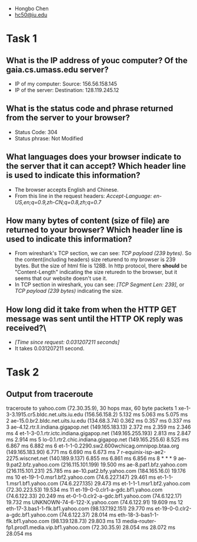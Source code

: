 - Hongbo Chen
- hc50@iu.edu

# Task 1
## What is the IP address of youc computer? Of the gaia.cs.umass.edu server?
- IP of my computer: Source: 156.56.158.145
- IP of the server: Destination: 128.119.245.12

## What is the status code and phrase returned from the server to your browser?
- Status Code: 304
- Status phrase: Not Modified

## What languages does your browser indicate to the server that it can accept? Which header line is used to indicate this information?
- The browser accepts English and Chinese.
- From this line in the request headers: *Accept-Language: en-US,en;q=0.9,zh-CN;q=0.8,zh;q=0.7*

## How many bytes of content (size of file) are returned to your browser? Which header line is used to indicate this information?
- From wireshark's TCP section, we can see: *TCP payload (239 bytes)*. So the content(including headers) size returend to my browser is 239 bytes. But the size of html file is 128B. In http protocol, there **should** be "Content-Length" indicating the size returedn to the browser, but it seems that our website doesn't use it.
- In TCP section in wireshark, you can see: *[TCP Segment Len: 239]*, or *TCP payload (239 bytes)* indicating the size.

## How long did it take from when the HTTP GET message was sent until the HTTP OK reply was received?\
- *[Time since request: 0.031207211 seconds]*
- It takes 0.031207211 second.

# Task 2
## Output from traceroute
traceroute to yahoo.com (72.30.35.9), 30 hops max, 60 byte packets
 1  xe-1-3-3.1915.cr5.bldc.net.uits.iu.edu (156.56.158.2)  5.132 ms  5.063 ms  5.075 ms
 2  ae-15.0.br2.bldc.net.uits.iu.edu (134.68.3.74)  0.362 ms  0.357 ms  0.337 ms
 3  ae-4.12.rtr.ll.indiana.gigapop.net (149.165.183.13)  2.372 ms  2.359 ms  2.346 ms
 4  et-1-3-0.1.rtr.ictc.indiana.gigapop.net (149.165.255.193)  2.813 ms  2.847 ms  2.914 ms
 5  lo-0.1.rtr2.chic.indiana.gigapop.net (149.165.255.6)  8.525 ms  6.867 ms  6.882 ms
 6  et-1-1-0.2290.sw2.600wchicag.omnipop.btaa.org (149.165.183.90)  6.771 ms  6.690 ms  6.673 ms
 7  r-equinix-isp-ae2-2275.wiscnet.net (140.189.9.137)  6.855 ms  6.861 ms  6.856 ms
 8  * * *
 9  ae-9.pat2.bfz.yahoo.com (216.115.101.199)  19.500 ms ae-8.pat1.bfz.yahoo.com (216.115.101.231)  25.785 ms ae-10.pat2.bfy.yahoo.com (184.165.16.0)  19.176 ms
10  et-19-1-0.msr1.bf2.yahoo.com (74.6.227.147)  29.461 ms et-1-1-1.msr1.bf1.yahoo.com (74.6.227.135)  29.473 ms et-1-1-1.msr1.bf2.yahoo.com (72.30.223.53)  19.534 ms
11  et-19-0-0.clr1-a-gdc.bf1.yahoo.com (74.6.122.33)  20.249 ms et-0-1-0.clr2-a-gdc.bf1.yahoo.com (74.6.122.17)  19.732 ms UNKNOWN-74-6-122-X.yahoo.com (74.6.122.91)  19.609 ms
12  eth-17-3.bas1-1-flk.bf1.yahoo.com (98.137.192.151)  29.770 ms et-19-0-0.clr2-a-gdc.bf1.yahoo.com (74.6.122.37)  28.014 ms eth-18-3-bas1-1-flk.bf1.yahoo.com (98.139.128.73)  29.803 ms
13  media-router-fp1.prod1.media.vip.bf1.yahoo.com (72.30.35.9)  28.054 ms  28.072 ms  28.054 ms

